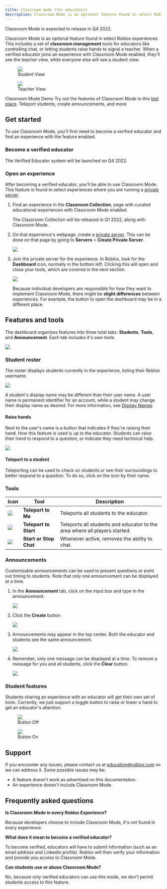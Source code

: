 ```yaml
---
title: Classroom mode (for educators)
description: Classroom Mode is an optional feature found in select Roblox experiences that gives teachers classroom management tools to use in-game.
---
```


<Alert variant="standard" severity="info" >
Classroom Mode is expected to release in Q4 2022.
</Alert>

Classroom Mode is an optional feature found in select Roblox experiences. This includes a set of **classroom management** tools for educators like controlling chat, or letting students raise hands to signal a teacher. When a verified educator joins an experience with Classroom Mode enabled, they'll see the teacher view, while everyone else will see a student view.

<GridContainer numColumns="2">
  <figure>
    <img src="../../assets/education/legacy/cm-educator-showGUI-teacher.jpg" />
    <figcaption>Student View</figcaption>
  </figure>
  <figure>
    <img src="../../assets/education/legacy/cm-educator-showGUI-student.jpg" />
    <figcaption>Teacher View</figcaption>
  </figure>
</GridContainer>

<Alert variant="standard" severity="success" >
<AlertTitle>Classroom Mode Demo</AlertTitle>
Try out the features of Classroom Mode in this
<a href="https://www.roblox.com/games/8213864863/">test place</a>. Teleport
students, create announcements, and more.
</Alert>

## Get started

To use Classroom Mode, you'll first need to become a verified educator and find an experience with the feature enabled.

### Become a verified educator

The Verified Educator system will be launched on Q4 2022.

### Open an experience

After becoming a verified educator, you'll be able to use Classroom Mode. This feature is found in select experiences where you are running a <a href="../../education/support/private-servers-for-classroom-use.md" target="_blank" rel="noopener">private server</a>.

1. Find an experience in the **Classroom Collection**, page with curated educational experiences with Classroom Mode enabled.

   <Alert variant="standard" severity="info" >
   The Classroom Collection will be released in Q1 2022, along with Classroom Mode.
   </Alert>

2. On that experience's webpage, create a <a href="../../education/support/private-servers-for-classroom-use.md">private server</a>. This can be done on that page by going to **Servers** > **Create Private Server**.

   ![](../../assets/education/legacy/cm-educator-createPrivateServer.png)

3. Join the private server for the experience. In Roblox, look for the **Dashboard** icon, normally in the bottom left. Clicking this will open and close your tools, which are covered in the next section.

   ![](../../assets/education/legacy/cm-educator-openDock.jpg)

    <Alert variant="standard" severity="info" >
      Because individual developers are responsible for how they want to implement
      Classroom Mode, there might be <strong>slight differences</strong> between
      experiences. For example, the button to open the dashboard may be in a different
      place.
    </Alert>

## Features and tools

The dashboard organizes features into three total tabs: **Students**, **Tools**, and **Announcement**. Each tab includes it's own tools.

![](../../assets/education/legacy/cm-educator-tabsExample.jpg)

### Student roster

The roster displays students currently in the experience, listing their Roblox username.

![](../../assets/education/legacy/cm-educator-studentRoster.jpg)

<Alert variant="standard" severity="info" >
  A student's display name may be different than their user name. A user name is permanent identifier for an account, while a student may change their display name as desired. For more information, see <a href="https://en.help.roblox.com/hc/en-us/articles/4401938870292-Changing-Your-Display-Name">Display Names</a>
</Alert>

#### Raise hands

Next to the user's name is a button that indicates if they're raising their hand. How this feature is used is up to the educator. Students can raise their hand to respond to a question, or indicate they need technical help.

![](../../assets/education/legacy/cm-educator-showRaisedHand.jpg)

#### Teleport to a student

Teleporting can be used to check on students or see their surroundings to better
respond to a question. To do so, click on the icon by their name.

### Tools

<div><div><table>
<thead>
<tr>
<th scope="col">Icon</th>
<th scope="col">Tool</th>
<th scope="col">Description</th>
</tr>
</thead>
<tbody>
<tr>
<td scope="row"><img src="../../assets/education/legacy/cm-educator-icons-teleport.png" /></td>
<td scope="row"><b>Teleport to Me</b></td>
<td scope="row">Teleports all students to the educator. </td>
</tr>

<tr>
<td scope="row"><img src="../../assets/education/legacy/cm-educator-icons-teleport.png" /></td>
<td scope="row"><b>Teleport to Start</b></td>
<td scope="row">Teleports all students and educator to the area where all players started. </td>
</tr>

<tr>
<td scope="row"><img src="../../assets/education/legacy/cm-educator-icons-chat.png" /></td>
<td scope="row"><b>Start or Stop Chat</b></td>
<td scope="row">Whenever active, removes the ability to chat. </td>
</tr>

</tbody>
</table></div></div>

### Announcements

Customizable announcements can be used to present questions or point out timing to students. Note that only one announcement can be displayed at a time.

1. In the **Announcement** tab, click on the input box and type in the announcement.

   ![](../../assets/education/legacy/cm-educator-writeAnnouncement.jpg)

2. Click the **Create** button.

   ![](../../assets/education/legacy/cm-educator-createAnnouncement.jpg)

3. Announcements may appear in the top center. Both the educator and students see the same announcement.

   ![](../../assets/education/legacy/cm-educator-showAnnouncement.jpg)

4. Remember, only one message can be displayed at a time. To remove a message for you and all students, click the **Clear** button.

   ![](../../assets/education/legacy/cm-educator-clearAnnouncement.jpg)

### Student features

Students sharing an experience with an educator will get their own set of tools. Currently, we just support a toggle button to raise or lower a hand to get an educator's attention.

<GridContainer numColumns="2">
  <figure>
    <img src="../../assets/education/legacy/cm-educator-toggleHands-off.jpg" />
    <figcaption>Button Off</figcaption>
  </figure>
  <figure>
    <img src="../../assets/education/legacy/cm-educator-toggleHands-on.jpg" />
    <figcaption>Button On</figcaption>
  </figure>
</GridContainer>

## Support

If you encounter any issues, please contact us at [education@roblox.com](mailto:education@roblox.com) so we can address it. Some possible issues may be:

- A feature doesn't work as advertised on this documentation.
- An experience doesn't include Classroom Mode.

## Frequently asked questions

**Is Classroom Mode in every Roblox Experience?**

Because developers choose to include Classroom Mode, it's not found in every
experience.

**What does it mean to become a verified educator?**

To become verified, educators will have to submit information (such as an email
address and LinkedIn profile). Roblox will then verify your information and
provide you access to Classroom Mode.

**Can students use or abuse Classroom Mode?**

No, because only verified educators can use this mode, we don't permit students
access to this feature.
